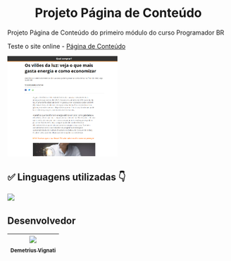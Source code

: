 <h1 align="center">Projeto Página de Conteúdo</h1>
<p>Projeto Página de Conteúdo do primeiro módulo do curso Programador BR</p>

Teste o site online - [Página de Conteúdo](https://www.google.com)

<img width="250" alt="Imagem do site" src="https://github.com/demetriusvas/Pagina-de-Conteudo/blob/main/assets/screenshot/Screenshot%20do%20site%20-%201.png">

## ✅ Linguagens utilizadas 👇

<p align="left">
  <a href="#">
    <img src="https://skillicons.dev/icons?i=html,css" />
  </a>
</p>

## Desenvolvedor

| [<img src="https://avatars.githubusercontent.com/u/22012261?s=400&v=4" width=115><br><sub>Demetrius Vignati</sub>](https://github.com/demetriusvas) |
| :---: |